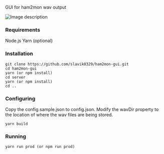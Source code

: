 GUI for ham2mon wav output

![Image description](https://github.com/slavik0329/ham2mon-gui/blob/master/images/ss.png?raw=true)

### Requirements
Node.js
Yarn (optional)

### Installation

```
git clone https://github.com/slavik0329/ham2mon-gui.git
cd ham2mon-gui
yarn (or npm install)
cd server
yarn (or npm install)
cd ..
```

### Configuring

Copy the config.sample.json to config.json. Modify the wavDir property to the location of where the wav files are being stored.

```
yarn build
```
### Running

```
yarn run prod (or npm run prod)
```
